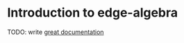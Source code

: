 # Introduction to edge-algebra

TODO: write [great documentation](http://jacobian.org/writing/what-to-write/)
